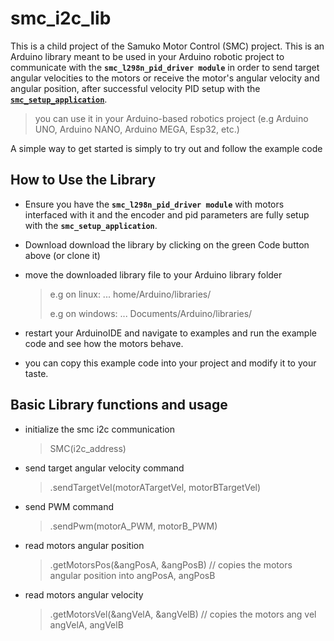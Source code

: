 # smc_i2c_lib
This is a child project of the Samuko Motor Control (SMC) project. This is an Arduino library meant to be used in your Arduino robotic project to communicate with the **`smc_l298n_pid_driver module`** in order to send target angular velocities to the motors or receive the motor's angular velocity and angular position, after successful velocity PID setup with the [**`smc_setup_application`**](https://github.com/samuko-things-company/smc_setup_application).

> you can use it in your Arduino-based robotics project (e.g Arduino UNO, Arduino NANO, Arduino MEGA, Esp32, etc.)

A simple way to get started is simply to try out and follow the example code


## How to Use the Library
- Ensure you have the **`smc_l298n_pid_driver module`** with motors interfaced with it and the encoder and pid parameters are fully setup with the **`smc_setup_application`**.

- Download download the library by clicking on the green Code button above (or clone it)

- move the downloaded library file to your Arduino library folder
  > e.g on linux: ... home/Arduino/libraries/
  >
  > e.g on windows: ... Documents/Arduino/libraries/

- restart your ArduinoIDE and navigate to examples and run the example code and see how the motors behave.

- you can copy this example code into your project and modify it to your taste.


## Basic Library functions and usage

- initialize the smc i2c communication
  > SMC(i2c_address)

- send target angular velocity command
  > .sendTargetVel(motorATargetVel, motorBTargetVel)

- send PWM command
  > .sendPwm(motorA_PWM, motorB_PWM)

- read motors angular position
  > .getMotorsPos(&angPosA, &angPosB) // copies the motors angular position into angPosA, angPosB

- read motors angular velocity
  > .getMotorsVel(&angVelA, &angVelB) // copies the motors ang vel angVelA, angVelB
